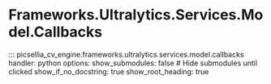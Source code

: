 # Frameworks.Ultralytics.Services.Model.Callbacks

::: picsellia_cv_engine.frameworks.ultralytics.services.model.callbacks
    handler: python
    options:
        show_submodules: false  # Hide submodules until clicked
        show_if_no_docstring: true
        show_root_heading: true
